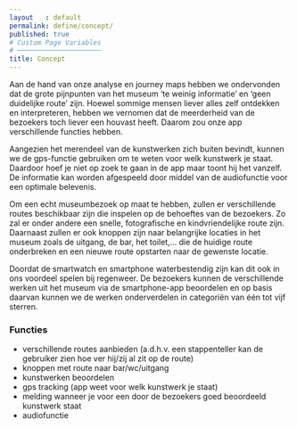 ```yaml
---
layout   : default
permalink: define/concept/
published: true
# Custom Page Variables
# ─────────────────────
title: Concept
---
```

Aan de hand van onze analyse en journey maps hebben we ondervonden dat de grote pijnpunten van het museum ‘te weinig informatie’ en ‘geen duidelijke route’ zijn. Hoewel sommige mensen liever alles zelf ontdekken en interpreteren, hebben we vernomen dat de meerderheid van de bezoekers toch liever een houvast heeft.
Daarom zou onze app verschillende functies hebben.

Aangezien het merendeel van de kunstwerken zich buiten bevindt, kunnen we de gps-functie gebruiken om te weten voor welk kunstwerk je staat. Daardoor hoef je niet op zoek te gaan in de app maar toont hij het vanzelf. De informatie kan worden afgespeeld door middel van de audiofunctie voor een optimale belevenis.

Om een echt museumbezoek op maat te hebben, zullen er verschillende routes beschikbaar zijn die inspelen op de behoeftes van de bezoekers. Zo zal er onder andere een snelle, fotografische en kindvriendelijke route zijn. Daarnaast zullen er ook knoppen zijn naar belangrijke locaties in het museum zoals de uitgang, de bar, het toilet,... die de huidige route onderbreken en een nieuwe route opstarten naar de gewenste locatie.

Doordat de smartwatch en smartphone waterbestendig zijn kan dit ook in ons voordeel spelen bij regenweer.
De bezoekers kunnen de verschillende werken uit het museum via de smartphone-app beoordelen en op basis daarvan kunnen we de werken onderverdelen in categoriën van één tot vijf sterren. 

### Functies
- verschillende routes aanbieden (a.d.h.v. een stappenteller kan de gebruiker zien hoe ver hij/zij al zit op de route)
- knoppen met route naar bar/wc/uitgang
- kunstwerken beoordelen 
- gps tracking (app weet voor welk kunstwerk je staat)
- melding wanneer je voor een door de bezoekers goed beoordeeld kunstwerk staat 
- audiofunctie